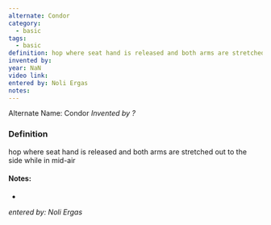 ```yaml
---
alternate: Condor
category:
  - basic
tags:
  - basic
definition: hop where seat hand is released and both arms are stretched out to the side while in mid-air
invented by: 
year: NaN
video link: 
entered by: Noli Ergas
notes: 
---
```

Alternate Name: Condor
*Invented by ?*

### Definition
hop where seat hand is released and both arms are stretched out to the side while in mid-air


#### Notes:
- 
*entered by: Noli Ergas*
